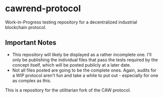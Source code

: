 # cawrend-protocol
Work-in-Progress testing repository for a decentralized industrial blockchain protocol.

## Important Notes
- This repository will likely be displayed as a rather incomplete one. I'll only be publishing the individual files that pass the tests required by the concept itself, which will be posted publicly at a later date.
- Not all files posted are going to be the complete ones. Again, audits for a WIP protocol aren't fun and take a while to put out - especially for one as complex as this.

This is a repository for the utilitarian fork of the CAW protocol.
